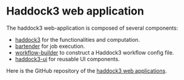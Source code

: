 # Haddock3 web application

The haddock3 web-application is composed of several components:

- [haddock3](https://github.com/haddocking/haddock3) for the functionalities and computation.
- [bartender](https://github.com/i-VRESSE/bartender) for job execution.
- [workflow-builder](https://github.com/i-VRESSE/workflow-builder) to construct a Haddock3 workflow config file.
- [haddock3-ui](https://github.com/i-VRESSE/haddock3-ui) for reusable UI components.

Here is the GitHub repository of the [haddock3 web applications](https://github.com/i-VRESSE/haddock3-webapp/).